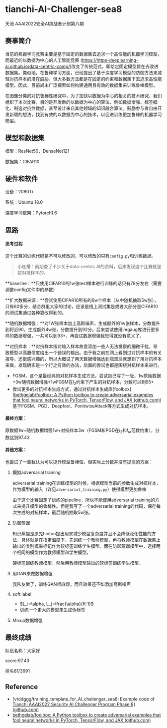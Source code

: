 # tianchi-AI-Challenger-sea8

天池 AAAI2022安全AI挑战者计划第八期

## 赛事简介

当前的机器学习竞赛主要是基于固定的数据集去追求一个高性能的机器学习模型，而最近的以数据为中心的人工智能竞赛 (https://https-deeplearning-ai.github.io/data-centric-comp/)改变了传统范式，即给定固定模型旨在去改进数据集。类似地，在鲁棒学习方面，已经提出了基于深度学习模型的防御方法来减轻对抗样本的潜在威胁，但大多数方法都是在固定的约束和数据集下去追求高性能模型。因此，目前尚未广泛探索如何构建通用且有效的数据集来训练鲁棒模型。

在图像分类的对抗鲁棒性研究中，为了加快以数据为中心的相关的技术研究，我们组织了本次比赛，目的是开发新的以数据为中心的算法，例如数据增强、标签细化、制造对抗性数据，甚至设计来自其他领域的知识融合算法。鼓励参与者自由开发新颖的想法，找到有效的以数据为中心的技术，以促进训练更加鲁棒的机器学习模型。

## 模型和数据集

模型：ResNet50，DenseNet121

数据集：CIFAR10

## 硬件和软件

设备：2080Ti

系统：Ubuntu 18.0

深度学习框架：Pytorch1.6

## 思路

#### 思考过程

这个比赛的训练代码是不可以修改的，可以修改的只有`config.py`和训练数据。

> 小吐槽：前期查了不少关于data-centric AI的资料，后来发现这个比赛就是拼对抗样本的。

**baseline：**只使用CIFAR10的1w张test样本进行训练的话只有78分左右（需要调整config文件中的参数）

**扩大数据来源：**尝试使用CIFAR10所有的6w个样本（从中随机抽取5w张），只有60多分，结合群里大家的讨论，应该是线上测试集是或者大部分是CIFAR10的测试集通过各种篡改得到的。

**随机数据增强：**对1W张样本加上高斯噪声，生成额外的1w张样本，分数提升到将近90，生成额外4w张，分数提升到92分。后来尝试使用imgaug库进行更多样的数据增强，一共可以到93+，再尝试数据增强我觉得就没有意义了。

**对抗样本：**对抗样本指对输入样本故意添加一些人无法觉察的细微干扰，导致模型以高置信度给出一个错误的输出。由于我之前在网上看到过对抗样本的有关报导，还挺感兴趣的，所以大概试了两天数据增强达到瓶颈后就想到了用对抗样本来做，发现确实是一个行之有效的办法，后面的尝试也都是围绕对抗样本来进行。

- FGSM，这个是最经典的对抗样本生成方法，尝试自己写了一版，1w原始数据+3w随机数据增强+1wFGSM在$l_2$约束下产生的对抗样本，分数可以到95+
- 尝试更多的对抗样本生成方式，通过对抗样本生成库[foolbox]([bethgelab/foolbox: A Python toolbox to create adversarial examples that fool neural networks in PyTorch, TensorFlow, and JAX (github.com)](https://github.com/bethgelab/foolbox)) 基于FGSM、PGD、Deepfool、PonitwiseAttack等方式生成对抗样本。

#### **最终方案：**

原数据1w+随机数据增强1w+对抗样本3w（FGSM和PGD在$l_2$和$l_\infty$范数约束），分数达到97.43

#### 其他方案：

也尝试了一些我认为可以提升模型鲁棒性，但实际上分数并没有提高的方案：

1. 模拟adversarial training

   adversarial training在训练模型的时候，根据模型当前的参数生成对抗样本，作为模型的输入（详见`adversarial_training.py`）使得模型更加鲁棒

   由于这个比赛固定了训练的pipeline，所以不能使用adversarial training的方式来提升模型的鲁棒性。但是我写了一个adversarial training的代码，保存每次生成的对抗样本，最后随机抽取5w张。

2. 防御蒸馏

   知识蒸馏是原先hinton提出用来减少模型复杂度并且不会降低泛化性能的方法，具体就是在指定温度下，先训练一个教师模型，再将教师模型在数据集上输出的类别概率标记作为软标签训练学生模型。而在防御蒸馏模型中，选择两个相同的模型作为教师模型和学生模型。

   硬标签训练教师模型，然后用教师模型输出的软标签训练学生模型。

3. 用GAN来做数据增强

   我队友做了，训练GAN很麻烦，而且效果还不如添加高斯噪声

4. soft label

   - $L_i=\alpha, L_j=\frac{\alpha}{K-1}$
   - 训练一个更大的模型来生成伪标签

5. Mixup数据增强

## 最终成绩

队伍名称：大家好

score:97.43

排名81/3691

## Reference

- [vtddggg/training_template_for_AI_challenger_sea8: Example code of [Tianchi AAAI2022 Security AI Challenger Program Phase 8\] (github.com)](https://github.com/vtddggg/training_template_for_AI_challenger_sea8)
- [bethgelab/foolbox: A Python toolbox to create adversarial examples that fool neural networks in PyTorch, TensorFlow, and JAX (github.com)](https://github.com/bethgelab/foolbox)

